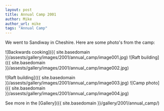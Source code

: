 ```yaml
---
layout: post
title: Annual Camp 2001
author: Mike
author_url: mike
tags: "Annual Camp"
---
```


We went to Sandiway in Cheshire. Here are some photo's from the camp:

![Backwards cooking]({{ site.basedomain }}/assests/gallery/images/2001/annual_camp/image001.jpg)
![Raft building]({{ site.basedomain }}/assests/gallery/images/2001/annual_camp/image002.jpg)

![Raft building]({{ site.basedomain }}/assests/gallery/images/2001/annual_camp/image003.jpg)
![Camp photo]({{ site.basedomain }}/assests/gallery/images/2001/annual_camp/image004.jpg)

See more in the [Gallery]({{ site.basedomain }}/gallery/2001/annual_camp/)
